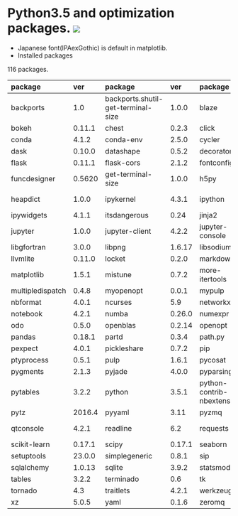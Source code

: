 Python3.5 and optimization packages. [![](https://badge.imagelayers.io/tsutomu7/opt-python:latest.svg)](https://imagelayers.io/?images=tsutomu7/opt-python:latest)
======

- Japanese font(IPAexGothic) is default in matplotlib.
- Installed packages

116 packages.

package|ver|package|ver|package|ver|package|ver
:--|:--|:--|:--|:--|:--|:--|:--
backports|1.0|backports.shutil-get-terminal-size|1.0.0|blaze|0.10.1|blist|1.3.6
bokeh|0.11.1|chest|0.2.3|click|6.6|cloudpickle|0.2.1
conda|4.1.2|conda-env|2.5.0|cycler|0.10.0|cytoolz|0.8.0
dask|0.10.0|datashape|0.5.2|decorator|4.0.10|entrypoints|0.2.2
flask|0.11.1|flask-cors|2.1.2|fontconfig|2.11.1|freetype|2.5.5
funcdesigner|0.5620|get-terminal-size|1.0.0|h5py|2.6.0|hdf5|1.8.16
heapdict|1.0.0|ipykernel|4.3.1|ipython|4.2.0|ipython-genutils|0.1.0
ipywidgets|4.1.1|itsdangerous|0.24|jinja2|2.8|jsonschema|2.5.1
jupyter|1.0.0|jupyter-client|4.2.2|jupyter-console|4.1.1|jupyter-core|4.1.0
libgfortran|3.0.0|libpng|1.6.17|libsodium|1.0.10|libxml2|2.9.2
llvmlite|0.11.0|locket|0.2.0|markdown|2.6.6|markupsafe|0.23
matplotlib|1.5.1|mistune|0.7.2|more-itertools|2.2|mpmath|0.19
multipledispatch|0.4.8|myopenopt|0.0.1|mypulp|0.0.8|nbconvert|4.2.0
nbformat|4.0.1|ncurses|5.9|networkx|1.11|nomkl|1.0
notebook|4.2.1|numba|0.26.0|numexpr|2.5.2|numpy|1.11.0
odo|0.5.0|openblas|0.2.14|openopt|0.5625|openssl|1.0.2g
pandas|0.18.1|partd|0.3.4|path.py|8.2.1|patsy|0.4.1
pexpect|4.0.1|pickleshare|0.7.2|pip|8.1.2|psutil|4.3.0
ptyprocess|0.5.1|pulp|1.6.1|pycosat|0.6.1|pycrypto|2.6.1
pygments|2.1.3|pyjade|4.0.0|pyparsing|2.1.4|pyqt|4.11.4
pytables|3.2.2|python|3.5.1|python-contrib-nbextensions|alpha|python-dateutil|2.5.3
pytz|2016.4|pyyaml|3.11|pyzmq|15.2.0|qt|4.8.7
qtconsole|4.2.1|readline|6.2|requests|2.10.0|ruamel-yaml|0.11.7
scikit-learn|0.17.1|scipy|0.17.1|seaborn|0.7.0|setproctitle|1.1.10
setuptools|23.0.0|simplegeneric|0.8.1|sip|4.16.9|six|1.10.0
sqlalchemy|1.0.13|sqlite|3.9.2|statsmodels|0.6.1|sympy|1.0
tables|3.2.2|terminado|0.6|tk|8.5.18|toolz|0.8.0
tornado|4.3|traitlets|4.2.1|werkzeug|0.11.10|wheel|0.29.0
xz|5.0.5|yaml|0.1.6|zeromq|4.1.4|zlib|1.2.8
